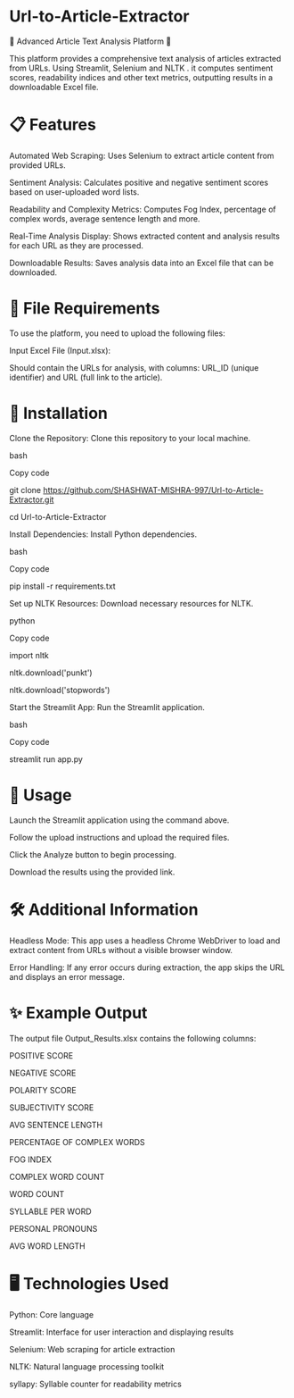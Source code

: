 # Url-to-Article-Extractor

🌟 Advanced Article Text Analysis Platform 🌟

This platform provides a comprehensive text analysis of articles extracted from URLs. Using Streamlit, Selenium and NLTK . it computes sentiment scores, readability indices and other text metrics, outputting results in a downloadable Excel file.

# 📋 Features

Automated Web Scraping:  Uses Selenium to extract article content from provided URLs.

Sentiment Analysis:  Calculates positive and negative sentiment scores based on user-uploaded word lists.

Readability and Complexity Metrics:  Computes Fog Index, percentage of complex words, average sentence length and more.

Real-Time Analysis Display:  Shows extracted content and analysis results for each URL as they are processed.

Downloadable Results:  Saves analysis data into an Excel file that can be downloaded.

# 📂 File Requirements
To use the platform, you need to upload the following files:

Input Excel File (Input.xlsx):

Should contain the URLs for analysis, with columns: URL_ID (unique identifier) and URL (full link to the article).

# 🔧 Installation

Clone the Repository: Clone this repository to your local machine.

bash


Copy code

git clone https://github.com/SHASHWAT-MISHRA-997/Url-to-Article-Extractor.git

cd Url-to-Article-Extractor

Install Dependencies: Install Python dependencies.

bash

Copy code

pip install -r requirements.txt

Set up NLTK Resources: Download necessary resources for NLTK.

python

Copy code

import nltk

nltk.download('punkt')

nltk.download('stopwords')

Start the Streamlit App: Run the Streamlit application.

bash

Copy code

streamlit run app.py

# 🚀 Usage

Launch the Streamlit application using the command above.

Follow the upload instructions and upload the required files.

Click the Analyze button to begin processing.

Download the results using the provided link.

# 🛠️ Additional Information

Headless Mode: This app uses a headless Chrome WebDriver to load and extract content from URLs without a visible browser window.

Error Handling: If any error occurs during extraction, the app skips the URL and displays an error message.

# ✨ Example Output

The output file Output_Results.xlsx contains the following columns:

POSITIVE SCORE

NEGATIVE SCORE

POLARITY SCORE

SUBJECTIVITY SCORE

AVG SENTENCE LENGTH

PERCENTAGE OF COMPLEX WORDS

FOG INDEX

COMPLEX WORD COUNT

WORD COUNT

SYLLABLE PER WORD

PERSONAL PRONOUNS

AVG WORD LENGTH

# 🖥️ Technologies Used

Python: Core language

Streamlit: Interface for user interaction and displaying results

Selenium: Web scraping for article extraction

NLTK: Natural language processing toolkit

syllapy: Syllable counter for readability metrics
